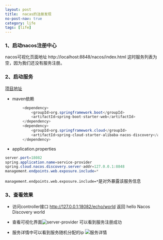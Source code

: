 ```yaml
---
layout: post
title:  nacas的注册发现
no-post-nav: true
category: life
tags: [life]
---
```


### 1、启动nacos注册中心

nacos可视化页面地址 http://localhost:8848/nacos/index.html
这时服务列表为空，因为我们还没有服务注册。
### 2、启动服务
[项目地址](https://github.com/DespairYoke/nacos-examples/tree/master/nacos-provider-example)
* maven依赖
```java
        <dependency>
            <groupId>org.springframework.boot</groupId>
            <artifactId>spring-boot-starter-web</artifactId>
        </dependency>
        <dependency>
            <groupId>org.springframework.cloud</groupId>
            <artifactId>spring-cloud-starter-alibaba-nacos-discovery</artifactId>
        </dependency>
```

* application.properties
```java
server.port=18082
spring.application.name=service-provider
spring.cloud.nacos.discovery.server-addr=127.0.0.1:8848
management.endpoints.web.exposure.include=*
```
`management.endpoints.web.exposure.include=*`是对外暴露该服务信息
### 3、查看效果
* 访问controller接口 http://127.0.0.1:18082/echo/world
返回 hello Nacos Discovery world

* 查看可视化界面![server-provider](https://upload-images.jianshu.io/upload_images/15204062-9fe21595bc4ef79a.png?imageMogr2/auto-orient/strip%7CimageView2/2/w/1240)
可以看到服务注册成功
* 服务详情中可以看到服务随机分配的ip
![服务详情](https://upload-images.jianshu.io/upload_images/15204062-05013283f2f5eb36.png?imageMogr2/auto-orient/strip%7CimageView2/2/w/1240)

